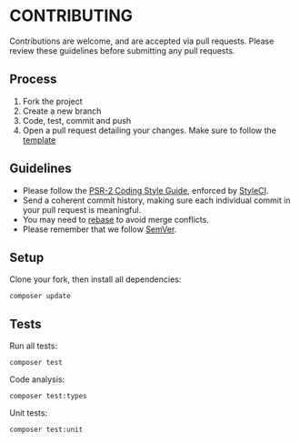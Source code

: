 # CONTRIBUTING

Contributions are welcome, and are accepted via pull requests.
Please review these guidelines before submitting any pull requests.

## Process

1. Fork the project
1. Create a new branch
1. Code, test, commit and push
1. Open a pull request detailing your changes. Make sure to follow the [template](.github/PULL_REQUEST_TEMPLATE.md)

## Guidelines

* Please follow the [PSR-2 Coding Style Guide](http://www.php-fig.org/psr/psr-2), enforced by [StyleCI](https://styleci.io).
* Send a coherent commit history, making sure each individual commit in your pull request is meaningful.
* You may need to [rebase](https://git-scm.com/book/en/v2/Git-Branching-Rebasing) to avoid merge conflicts.
* Please remember that we follow [SemVer](http://semver.org).

## Setup

Clone your fork, then install all dependencies:

    composer update

## Tests

Run all tests:

    composer test

Code analysis:

    composer test:types

Unit tests:

    composer test:unit
